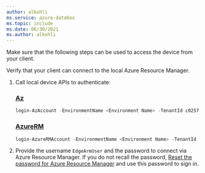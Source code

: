 ```yaml
---
author: alkohli
ms.service: azure-databox
ms.topic: include
ms.date: 06/30/2021
ms.author: alkohli
---
```


Make sure that the following steps can be used to access the device from your client.

Verify that your client can connect to the local Azure Resource Manager. 

1. Call local device APIs to authenticate:

    ### [Az](#tab/az)

    ```powershell
    login-AzAccount -EnvironmentName <Environment Name> -TenantId c0257de7-538f-415c-993a-1b87a031879d  
    ```

    ### [AzureRM](#tab/azure-rm)

    ```powershell
    login-AzureRMAccount -EnvironmentName <Environment Name> -TenantId c0257de7-538f-415c-993a-1b87a031879d  
    ```

1. Provide the username `EdgeArmUser` and the password to connect via Azure Resource Manager. If you do not recall the password, [Reset the password for Azure Resource Manager](../articles/databox-online/azure-stack-edge-gpu-set-azure-resource-manager-password.md) and use this password to sign in.